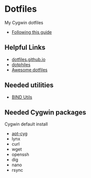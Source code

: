 # Dotfiles

My Cygwin dotfiles

- [Following this guide](http://blog.smalleycreative.com/tutorials/using-git-and-github-to-manage-your-dotfiles/)

## Helpful Links

- [dotfiles.github.io](https://dotfiles.github.io/)
- [dotphiles](https://github.com/dotphiles/dotphiles)
- [Awesome dotfiles](https://github.com/webpro/awesome-dotfiles)

## Needed utilities

- [BIND Utils](https://www.isc.org/downloads/)

## Needed Cygwin packages

Cygwin default install

- [apt-cyg](https://github.com/kou1okada/apt-cyg)
- lynx
- curl
- wget
- openssh
- dig
- nano
- rsync